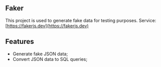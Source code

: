 ## Faker
This project is used to generate fake data for testing purposes.
Service: [https://fakerjs.dev](https://fakerjs.dev)

## Features
* Generate fake JSON data;
* Convert JSON data to SQL queries;


